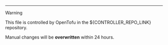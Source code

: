 ---

> [!WARNING]  
> This file is controlled by OpenTofu in the ${CONTROLLER_REPO_LINK} repository.  
>  
> Manual changes will be **overwritten** within 24 hours.
